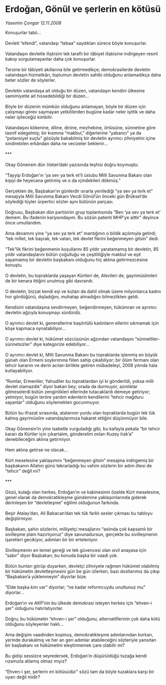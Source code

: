 # Erdoğan, Gönül ve şerlerin en kötüsü

*Yasemin Çongar 12.11.2008*

<div class="taraf_structure_2col_1zq">
<div class="margen_n">



 <p>Konuşurlar tabii... <br/><br/>Devleti “efendi”, vatandaşı “tebaa” saydıkları sürece böyle konuşurlar. <br/><br/>Vatandaşın devletle ilişkisini tek taraflı bir tâbiyet ilişkisine indirgeyen resmî bakışı sorgulamayanlar daha çok konuşurlar. <br/><br/>Tersine bir tâbiyeti akıllarına bile getirmedikçe; demokrasilerde devletin vatandaşın hizmetkârı, toplumun devletin sahibi olduğunu anlamadıkça daha beter sözler de söylerler. <br/><br/>Devletin vatandaşa ait olduğu bir düzen, vatandaşın kendini ülkesine samimiyetle ait hissedebildiği bir düzen... <br/><br/>Böyle bir düzenin mümkün olduğunu anlamayan, böyle bir düzen için çalışmayı görev saymayan yetkililerden bugüne kadar neler işittik ve daha neler işiteceğiz kimbilir. <br/><br/>Vatandaşını kökenine, diline, dinine, mezhebine, örtüsüne, sünnetine göre tasnif edegelmiş; bir kısmına “makbul,” diğerlerine “yabancı” ya da “potansiyel suçlu” gözüyle bakabilmiş bir devletin ayrımcı zihniyetini içine sindirebilen erkândan daha ne vecizeler beklenir...   <br/><br/>***   <br/><br/>Okay Gönensin dün <i>Vatan</i>’daki yazısında teşhisi doğru koymuştu: <br/><br/>“Tayyip Erdoğan’ın ‘ya sev ya terk et’li üslubu Milli Savunma Bakanı olan kişiyi de heyecana getirmiş ve o da içindekileri dökmüş.” <br/><br/>Gerçekten de, Başbakan’ın günlerdir ısrarla yenilediği “ya sev ya terk et” mesajıyla Milli Savunma Bakanı Vecdi Gönül’ün önceki gün Brüksel’de söylediği tüyler ürpertici sözler aynı bütünün parçası. <br/><br/>Doğrusu, Başbakan dün partisinin grup toplantısında “Ben ‘ya sev ya terk et’ demem. Bu ifadenin karşısındayım. Bu sözün patenti MHP’ye aittir” deyince önce umutlandım. <br/><br/>Ama devamını yine “ya sev ya terk et” mantığının o bildik açılımıyla getirdi; “tek millet, tek bayrak, tek vatan, tek devlet fikrini beğenmeyen gitsin” dedi. <br/><br/>“Tek”lik fikrini beğenmenin koşullarını 85 yıldır yaratamamış bir devletin, 85 yıldır vatandaşlarını bütün çoğulluğu ve çeşitliliğiyle makbul ve eşit sayamamış bir devletin başbakanı olduğunu hiç aklına getirmezcesine konuştu. <br/><br/>O devletin, bu topraklarda yaşayan Kürtleri de, Alevileri de, gayrimüslimleri de bir kenara ittiğini unutmuş gibi davrandı. <br/><br/>O devletin, bizzat kendi eşi ve kızları da dahil olmak üzere milyonlarca kadını hor gördüğünü, dışladığını, muhatap almadığını bilmezlikten geldi. <br/><br/>Kendisini vatandaşına sevdirmeyen, beğendirmeyen, hükümran ve ayrımcı devletin ağzıyla konuşmayı sürdürdü. <br/><br/>O ayrımcı devlet ki, generallerine başörtülü kadınların ellerini sıkmamak için köşe kapmaca oynatabiliyor... <br/><br/>O ayrımcı devlet ki, hükümet sözcüsünün ağzından vatandaşını “sünnetliler-sünnetsizler” diye kategorize edebiliyor... <br/><br/>O ayrımcı devlet ki, Milli Savunma Bakanı bu topraklarda işlenmiş en büyük günah olan Ermeni soykırımına fiilen sahip çıkabiliyor; bir ölüm fermanı olan tehcir kararını ve derin acıları birlikte getiren mübadeleyi, 2008 yılında hala kutlayabiliyor. <br/><br/>“Rumlar, Ermeniler, Yahudiler bu topraklardan iyi ki gönderildi, yoksa milli devlet olamazdık” diyor bakan bey; orada da durmuyor, azınlıklar gitmeselerdi bütün zenginlikleri ellerinde tutacaklardı demeye getiriyor; yetmiyor, bugün teröre yardım edenlerin kendilerini “tehcir mağduru sayanlar” olduğunu söylemekten gocunmuyor. <br/><br/>Bütün bu ifrazat sırasında, atalarının yurdu olan topraklarda bugün tek tük kalmış gayrimüslim vatandaşlarımıza hakaret ettiğini düşünmüyor bile. <br/><br/>Okay Gönensin’in yine isabetle vurguladığı gibi, bu kafayla pekala “bir tehcir kararı da Kürtler için çıkartalım, gönderelim onları Kuzey Irak’a” denebileceğini aklına getirmiyor. <br/><br/>Hem aklına getirse ne olacak... <br/><br/>Kürt meselesine yaklaşımını “beğenmeyen gitsin” mesajına indirgemiş bir başbakanın Allahın günü tekrarladığı bu vahim sözlerin bir adım ötesi de “tehcir” değil mi?   <br/><br/>***   <br/><br/>Gözü, kulağı olan herkes, Erdoğan’ın ve kabinesinin özelde Kürt meselesine, genel olarak da demokratikleşme gündemine yaklaşımlarında giderek derinleşen bir “devletleşme” eğilimi olduğunun farkında. <br/><br/>Beşir Atalay’dan, Ali Babacan’dan tek tük farklı sesler çıkması bu tabloyu değiştirmiyor.<br/><br/>Başbakan, şahin sözlerini, milliyetçi mesajlarını “aslında çok kapsamlı bir sivilleşme planı hazırlıyoruz” diye savunadursun, gerçekte bu sivilleşmenin işaretleri gecikiyor, adımları bir bir erteleniyor. <br/><br/>Sivilleşmenin en temel gereği ve tek güvencesi olan sivil anayasa için “sabır” diyor Başbakan; bu konuda başka bir vaadi yok. <br/><br/>Bütün bunları görüp duyarken, devletçi zihniyete rağmen hükümet olabilmiş bir hükümetin devletleşmesini gün be gün izlerken, bazı dostlarımız da çıkıp “Başbakan’a yüklenmeyin” diyorlar bize. <br/><br/>“Elde başka kim var” diyorlar; “ne kadar reformcuydu unuttunuz mu” diyorlar... <br/><br/>Erdoğan’ın ve AKP’nin bu ülkede demokrasi isteyen herkes için “ehven-i şer” olduğunu hatırlatıyorlar. <br/><br/>Doğru; bu hükümetin “ehven-i şer” olduğunu, alternatiflerinin çok daha kötü olduğunu söyleyenler haklı... <br/><br/>Ama değişim vaadinden kopmuş, demokratikleşme adımlarından korkan, yerinde durakalmış ve her an geri adımlar atabileceğini sözleriyle yansıtan bir başbakanı ve hükümetini eleştirmemek çare olabilir mi? <br/><br/>Bu gidişi sessizce seyredersek, Erdoğan’ın düşürüldüğü tuzağa kendi rızamızla atlamış olmaz mıyız? <br/><br/>“Ehven-i şer, şerlerin en kötüsüdür” sözü tam da böyle tuzaklara karşı bir uyarı değil midir?</p>

<br/>


<div id="taraf_not">
</div>

</div>


</div>
